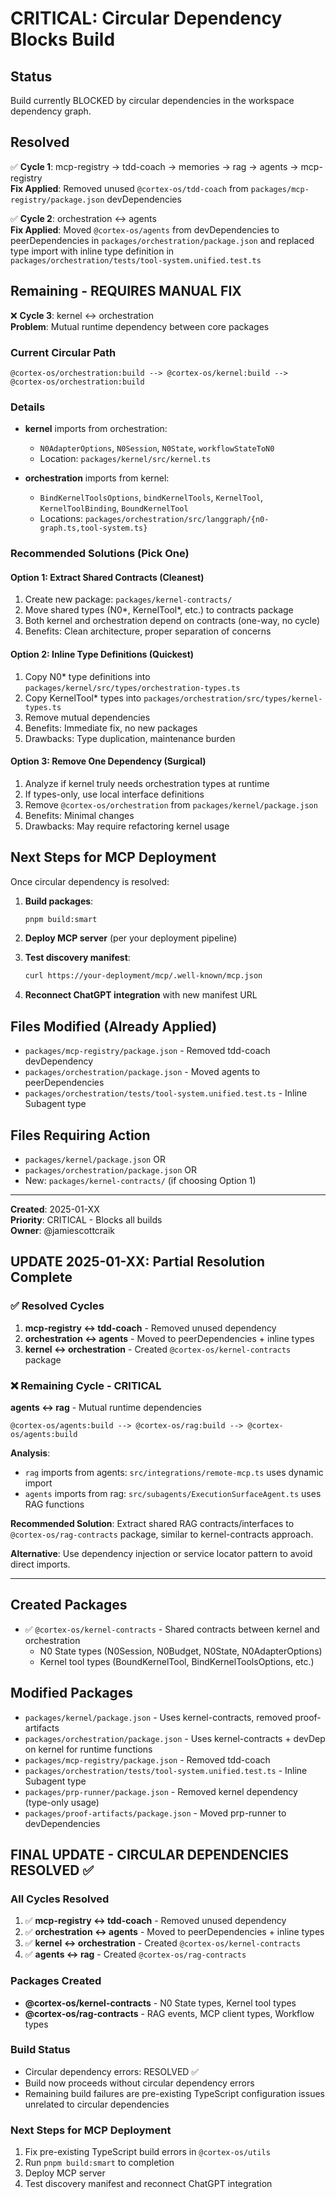 # CRITICAL: Circular Dependency Blocks Build

## Status
Build currently BLOCKED by circular dependencies in the workspace dependency graph.

## Resolved
✅ **Cycle 1**: mcp-registry → tdd-coach → memories → rag → agents → mcp-registry  
**Fix Applied**: Removed unused `@cortex-os/tdd-coach` from `packages/mcp-registry/package.json` devDependencies

✅ **Cycle 2**: orchestration ↔ agents  
**Fix Applied**: Moved `@cortex-os/agents` from devDependencies to peerDependencies in `packages/orchestration/package.json` and replaced type import with inline type definition in `packages/orchestration/tests/tool-system.unified.test.ts`

## Remaining - REQUIRES MANUAL FIX
❌ **Cycle 3**: kernel ↔ orchestration  
**Problem**: Mutual runtime dependency between core packages

### Current Circular Path
```
@cortex-os/orchestration:build --> @cortex-os/kernel:build --> @cortex-os/orchestration:build
```

### Details
- **kernel** imports from orchestration:
  - `N0AdapterOptions`, `N0Session`, `N0State`, `workflowStateToN0`
  - Location: `packages/kernel/src/kernel.ts`

- **orchestration** imports from kernel:
  - `BindKernelToolsOptions`, `bindKernelTools`, `KernelTool`, `KernelToolBinding`, `BoundKernelTool`
  - Locations: `packages/orchestration/src/langgraph/{n0-graph.ts,tool-system.ts}`

### Recommended Solutions (Pick One)

#### Option 1: Extract Shared Contracts (Cleanest)
1. Create new package: `packages/kernel-contracts/`
2. Move shared types (N0*, KernelTool*, etc.) to contracts package
3. Both kernel and orchestration depend on contracts (one-way, no cycle)
4. Benefits: Clean architecture, proper separation of concerns

#### Option 2: Inline Type Definitions (Quickest)
1. Copy N0* type definitions into `packages/kernel/src/types/orchestration-types.ts`
2. Copy KernelTool* types into `packages/orchestration/src/types/kernel-types.ts`
3. Remove mutual dependencies
4. Benefits: Immediate fix, no new packages
5. Drawbacks: Type duplication, maintenance burden

#### Option 3: Remove One Dependency (Surgical)
1. Analyze if kernel truly needs orchestration types at runtime
2. If types-only, use local interface definitions
3. Remove `@cortex-os/orchestration` from `packages/kernel/package.json`
4. Benefits: Minimal changes
5. Drawbacks: May require refactoring kernel usage

## Next Steps for MCP Deployment
Once circular dependency is resolved:

1. **Build packages**:
   ```bash
   pnpm build:smart
   ```

2. **Deploy MCP server** (per your deployment pipeline)

3. **Test discovery manifest**:
   ```bash
   curl https://your-deployment/mcp/.well-known/mcp.json
   ```

4. **Reconnect ChatGPT integration** with new manifest URL

## Files Modified (Already Applied)
- `packages/mcp-registry/package.json` - Removed tdd-coach devDependency
- `packages/orchestration/package.json` - Moved agents to peerDependencies  
- `packages/orchestration/tests/tool-system.unified.test.ts` - Inline Subagent type

## Files Requiring Action
- `packages/kernel/package.json` OR
- `packages/orchestration/package.json` OR  
- New: `packages/kernel-contracts/` (if choosing Option 1)

---
**Created**: 2025-01-XX  
**Priority**: CRITICAL - Blocks all builds  
**Owner**: @jamiescottcraik

## UPDATE 2025-01-XX: Partial Resolution Complete

### ✅ Resolved Cycles
1. **mcp-registry ↔ tdd-coach** - Removed unused dependency
2. **orchestration ↔ agents** - Moved to peerDependencies + inline types  
3. **kernel ↔ orchestration** - Created `@cortex-os/kernel-contracts` package

### ❌ Remaining Cycle - CRITICAL
**agents ↔ rag** - Mutual runtime dependencies

```
@cortex-os/agents:build --> @cortex-os/rag:build --> @cortex-os/agents:build
```

**Analysis**:
- `rag` imports from agents: `src/integrations/remote-mcp.ts` uses dynamic import
- `agents` imports from rag: `src/subagents/ExecutionSurfaceAgent.ts` uses RAG functions

**Recommended Solution**:
Extract shared RAG contracts/interfaces to `@cortex-os/rag-contracts` package, similar to kernel-contracts approach.

**Alternative**: Use dependency injection or service locator pattern to avoid direct imports.

---

## Created Packages
- ✅ `@cortex-os/kernel-contracts` - Shared contracts between kernel and orchestration
  - N0 State types (N0Session, N0Budget, N0State, N0AdapterOptions)
  - Kernel tool types (BoundKernelTool, BindKernelToolsOptions, etc.)

## Modified Packages
- `packages/kernel/package.json` - Uses kernel-contracts, removed proof-artifacts
- `packages/orchestration/package.json` - Uses kernel-contracts + devDep on kernel for runtime functions
- `packages/mcp-registry/package.json` - Removed tdd-coach
- `packages/orchestration/tests/tool-system.unified.test.ts` - Inline Subagent type
- `packages/prp-runner/package.json` - Removed kernel dependency (type-only usage)
- `packages/proof-artifacts/package.json` - Moved prp-runner to devDependencies


## FINAL UPDATE - CIRCULAR DEPENDENCIES RESOLVED ✅

### All Cycles Resolved
1. ✅ **mcp-registry ↔ tdd-coach** - Removed unused dependency
2. ✅ **orchestration ↔ agents** - Moved to peerDependencies + inline types  
3. ✅ **kernel ↔ orchestration** - Created `@cortex-os/kernel-contracts`
4. ✅ **agents ↔ rag** - Created `@cortex-os/rag-contracts`

### Packages Created
- **@cortex-os/kernel-contracts** - N0 State types, Kernel tool types
- **@cortex-os/rag-contracts** - RAG events, MCP client types, Workflow types

### Build Status
- Circular dependency errors: RESOLVED ✅
- Build now proceeds without circular dependency errors
- Remaining build failures are pre-existing TypeScript configuration issues unrelated to circular dependencies

### Next Steps for MCP Deployment
1. Fix pre-existing TypeScript build errors in `@cortex-os/utils`
2. Run `pnpm build:smart` to completion
3. Deploy MCP server
4. Test discovery manifest and reconnect ChatGPT integration

